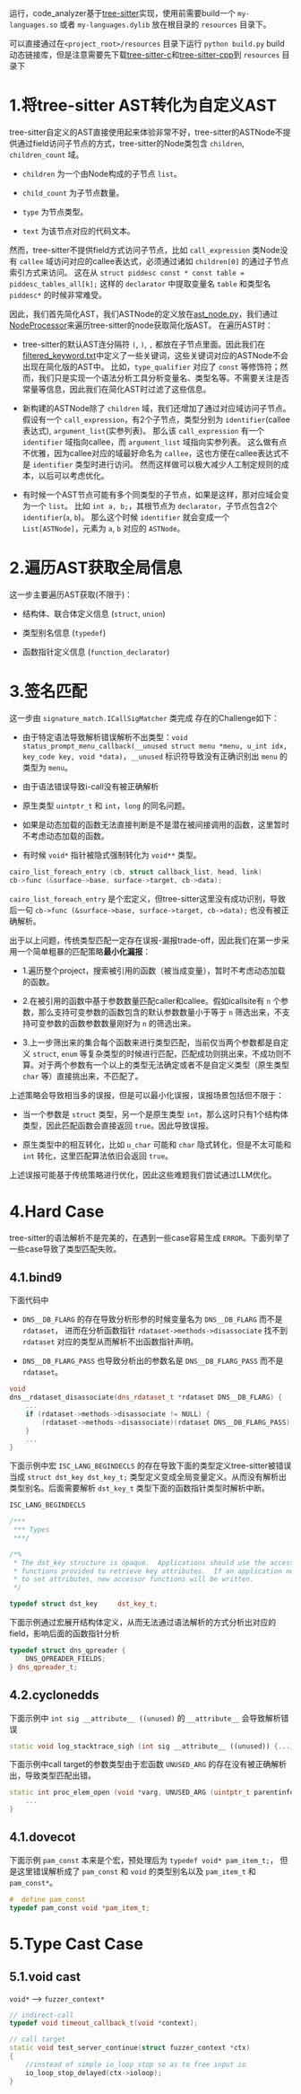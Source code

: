
运行，code_analyzer基于[tree-sitter](https://github.com/tree-sitter/py-tree-sitter/)实现，使用前需要build一个 `my-languages.so` 或者 `my-languages.dylib` 放在根目录的 `resources` 目录下。

可以直接通过在`<project_root>/resources` 目录下运行 `python build.py` build动态链接库，但是注意需要先下载[tree-sitter-c](https://github.com/tree-sitter/tree-sitter-c)和[tree-sitter-cpp](https://github.com/tree-sitter/tree-sitter-cpp)到 `resources` 目录下

# 1.将tree-sitter AST转化为自定义AST

tree-sitter自定义的AST直接使用起来体验非常不好，tree-sitter的ASTNode不提供通过field访问子节点的方式，tree-sitter的Node类包含 `children`, `children_count` 域。

- `children` 为一个由Node构成的子节点 `list`。

- `child_count` 为子节点数量。

- `type` 为节点类型。

- `text` 为该节点对应的代码文本。

然而，tree-sitter不提供field方式访问子节点，比如 `call_expression` 类Node没有 `callee` 域访问对应的callee表达式，必须通过诸如 `children[0]` 的通过子节点索引方式来访问。 
这在从 `struct piddesc const * const table = piddesc_tables_all[k];` 这样的 `declarator` 中提取变量名 `table` 和类型名 `piddesc*` 的时候非常难受。

因此，我们首先简化AST，我们ASTNode的定义放在[ast_node.py](schemas/ast_node.py)，我们通过[NodeProcessor](preprocessor/node_processor.py)来遍历tree-sitter的node获取简化版AST。
在遍历AST时：

- tree-sitter的默认AST连分隔符 `(`, `)`, `,` 都放在子节点里面。因此我们在[filtered_keyword.txt](../resources/filtered_keyword.txt)中定义了一些关键词，这些关键词对应的ASTNode不会出现在简化版的AST中。
比如，`type_qualifier` 对应了 `const` 等修饰符；然而，我们只是实现一个语法分析工具分析变量名、类型名等。不需要关注是否常量等信息，因此我们在简化AST时过滤了这些信息。

- 新构建的ASTNode除了 `children` 域，我们还增加了通过对应域访问子节点。 
假设有一个 `call_expression`，有2个子节点，类型分别为 `identifier`(callee表达式), `argument_list`(实参列表)。
那么该 `call_expression` 有一个 `identifier` 域指向callee，而 `argument_list` 域指向实参列表。
这么做有点不优雅，因为callee对应的域最好命名为 `callee`，这也方便在callee表达式不是 `identifier` 类型时进行访问。
然而这样做可以极大减少人工制定规则的成本，以后可以考虑优化。

- 有时候一个AST节点可能有多个同类型的子节点，如果是这样，那对应域会变为一个 `list`。
比如 `int a, b;`，其根节点为 `declarator`，子节点包含2个 `identifier`(`a`, `b`)。
那么这个时候 `identifier` 就会变成一个 `List[ASTNode]`，元素为 `a`, `b` 对应的 `ASTNode`。

# 2.遍历AST获取全局信息

这一步主要遍历AST获取(不限于)：

- 结构体、联合体定义信息 (`struct`, `union`)

- 类型别名信息 (`typedef`)

- 函数指针定义信息 (`function_declarator`)

# 3.签名匹配

这一步由 `signature_match.ICallSigMatcher` 类完成 存在的Challenge如下：

- 由于特定语法导致解析错误解析不出类型：`void status_prompt_menu_callback(__unused struct menu *menu, u_int idx, key_code key, void *data)`，`__unused` 标识符导致没有正确识别出 `menu` 的类型为 `menu`。

- 由于语法错误导致i-call没有被正确解析

- 原生类型 `uintptr_t` 和 `int`，`long` 的同名问题。

- 如果是动态加载的函数无法直接判断是不是潜在被间接调用的函数，这里暂时不考虑动态加载的函数。

- 有时候 `void*` 指针被隐式强制转化为 `void**` 类型。

```cpp
cairo_list_foreach_entry (cb, struct callback_list, head, link)
cb->func (&surface->base, surface->target, cb->data);
```

`cairo_list_foreach_entry` 是个宏定义，但tree-sitter这里没有成功识别，导致后一句 `cb->func (&surface->base, surface->target, cb->data);` 也没有被正确解析。

出于以上问题，传统类型匹配一定存在误报-漏报trade-off，因此我们在第一步采用一个简单粗暴的匹配策略**最小化漏报**：

- 1.遍历整个project，搜索被引用的函数（被当成变量），暂时不考虑动态加载的函数。

- 2.在被引用的函数中基于参数数量匹配caller和callee。假如icallsite有 `n` 个参数，那么支持可变参数的函数包含的默认参数数量小于等于 `n` 筛选出来，不支持可变参数的函数参数数量刚好为 `n` 的筛选出来。

- 3.上一步筛出来的集合每个函数来进行类型匹配，当前仅当两个参数都是自定义 `struct`, `enum` 等复杂类型的时候进行匹配，匹配成功则挑出来，不成功则不算。对于两个参数有一个以上的类型无法确定或者不是自定义类型（原生类型 `char` 等）直接挑出来，不匹配了。


上述策略会导致相当多的误报，但是可以最小化误报，误报场景包括但不限于：

- 当一个参数是 `struct` 类型，另一个是原生类型 `int`，那么这时只有1个结构体类型，因此匹配函数会直接返回 `true`。因此导致误报。

- 原生类型中的相互转化，比如 `u_char` 可能和 `char` 隐式转化，但是不太可能和 `int` 转化，这里匹配算法依旧会返回 `true`。

上述误报可能基于传统策略进行优化，因此这些难题我们尝试通过LLM优化。



# 4.Hard Case

tree-sitter的语法解析不是完美的，在遇到一些case容易生成 `ERROR`。下面列举了一些case导致了类型匹配失败。

## 4.1.bind9

下面代码中 

- `DNS__DB_FLARG` 的存在导致分析形参的时候变量名为 `DNS__DB_FLARG` 而不是 `rdataset`，
进而在分析函数指针 `rdataset->methods->disassociate` 找不到 `rdataset` 对应的类型从而解析不出函数指针声明。

- `DNS__DB_FLARG_PASS` 也导致分析出的参数名是 `DNS__DB_FLARG_PASS` 而不是 `rdataset`。

```cpp
void
dns__rdataset_disassociate(dns_rdataset_t *rdataset DNS__DB_FLARG) {
	...
	if (rdataset->methods->disassociate != NULL) {
		(rdataset->methods->disassociate)(rdataset DNS__DB_FLARG_PASS);
	}
	...
}
```

下面示例中宏 `ISC_LANG_BEGINDECLS` 的存在导致下面的类型定义tree-sitter被错误当成 `struct dst_key dst_key_t;`
类型定义变成全局变量定义。从而没有解析出类型别名。后面需要解析 `dst_key_t` 类型下面的函数指针类型时解析中断。


```cpp
ISC_LANG_BEGINDECLS

/***
 *** Types
 ***/

/*%
 * The dst_key structure is opaque.  Applications should use the accessor
 * functions provided to retrieve key attributes.  If an application needs
 * to set attributes, new accessor functions will be written.
 */

typedef struct dst_key	   dst_key_t;
```

下面示例通过宏展开结构体定义，从而无法通过语法解析的方式分析出对应的field，影响后面的函数指针分析

```cpp
typedef struct dns_qpreader {
	DNS_QPREADER_FIELDS;
} dns_qpreader_t;
```



## 4.2.cyclonedds


下面示例中 `int sig __attribute__ ((unused)` 的 `__attribute__` 会导致解析错误

```cpp
static void log_stacktrace_sigh (int sig __attribute__ ((unused)) {...}
```

下面示例中call target的参数类型由于宏函数 `UNUSED_ARG` 的存在没有被正确解析出，导致类型匹配出错。

```cpp
static int proc_elem_open (void *varg, UNUSED_ARG (uintptr_t parentinfo), UNUSED_ARG (uintptr_t *eleminfo), const char *name, int line) {
    ...
}
```

## 4.1.dovecot

下面示例 `pam_const` 本来是个宏，预处理后为 `typedef void* pam_item_t;`，
但是这里错误解析成了 `pam_const` 和 `void` 的类型别名以及 `pam_item_t` 和 `pam_const*`。

```cpp
#  define pam_const
typedef pam_const void *pam_item_t;
```

# 5.Type Cast Case

## 5.1.void cast

`void*` --> `fuzzer_context*`

```cpp
// indirect-call
typedef void timeout_callback_t(void *context);

// call target
static void test_server_continue(struct fuzzer_context *ctx)
{
	//instead of simple io_loop_stop so as to free input io
	io_loop_stop_delayed(ctx->ioloop);
}
```